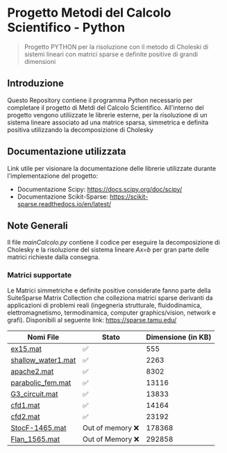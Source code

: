 # Progetto Metodi del Calcolo Scientifico - Python

> Progetto PYTHON per la risoluzione con il metodo di Choleski di sistemi lineari con matrici sparse e definite positive di grandi dimensioni

## Introduzione

Questo Repository contiene il programma Python necessario per completare il progetto di Metdi del Calcolo Scientifico. 
All'interno del progetto vengono utiliizzate le librerie esterne, per la risoluzione di un sistema lineare associato ad una matrice sparsa, simmetrica e definita positiva utilizzando la decomposizione di Cholesky

## Documentazione utilizzata
Link utile per visionare la documentazione delle librerie utilizzate durante l'implementazione del progetto:
- Documentazione Scipy: https://docs.scipy.org/doc/scipy/
- Documentazione Scikit-Sparse: https://scikit-sparse.readthedocs.io/en/latest/

## Note Generali
Il file *mainCalcolo.py* contiene il codice per eseguire la decomposizione di Cholesky e la risoluzione 
del sistema lineare *Ax=b* per gran parte delle matrici richieste dalla consegna. 

### Matrici supportate

Le Matrici simmetriche e definite positive considerate fanno parte della SuiteSparse Matrix Collection che colleziona matrici sparse derivanti da applicazioni di problemi reali 
(ingegneria strutturale, fluidodinamica, elettromagnetismo, termodinamica, computer graphics/vision, network e grafi). Disponibili al seguente link: https://sparse.tamu.edu/

| Nomi File | Stato | Dimensione (in KB) |
|-----------|-----------|-----------|
| [ex15.mat](https://sparse.tamu.edu/FIDAP/ex15)  | :white_check_mark:   |  555 |
| [shallow_water1.mat](https://sparse.tamu.edu/MaxPlanck/shallow_water1)    | :white_check_mark:   | 2263 |
| [apache2.mat](https://sparse.tamu.edu/GHS_psdef/apache2)   |:white_check_mark:    | 8302 |
| [parabolic_fem.mat](https://sparse.tamu.edu/Wissgott/parabolic_fem)  | :white_check_mark:    | 13116 |
| [G3_circuit.mat](https://sparse.tamu.edu/AMD/G3_circuit)   | :white_check_mark:    | 13833 |
| [cfd1.mat](https://sparse.tamu.edu/Rothberg/cfd1)   | :white_check_mark:    | 14164 |
| [cfd2.mat](https://sparse.tamu.edu/Rothberg/cfd2)   | :white_check_mark:    | 23192 |
| [StocF-1465.mat](https://sparse.tamu.edu/Janna/StocF-1465)   | Out of memory :x:    | 178368 |
| [Flan_1565.mat](https://sparse.tamu.edu/Janna/Flan_1565)   | Out of Memory :x:    | 292858 |
